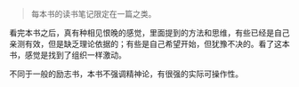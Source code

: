 > 每本书的读书笔记限定在一篇之类。

看完本书之后，真有种相见恨晚的感觉，里面提到的方法和思维，有些已经是自己亲测有效，但是缺乏理论依据的；有些是自己希望开始，但犹豫不决的。看了这本书，感觉是找到了组织一样激动。

不同于一般的励志书，本书不强调精神论，有很强的实际可操作性。
